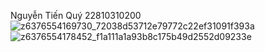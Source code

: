 ﻿Nguyễn Tiến Quý 
22810310200
![z6376554169730_72038d53712e79772c22ef31091f393a](https://github.com/user-attachments/assets/6136eb76-6207-4557-bce6-41486e239b72)
![z6376554178452_f1a111a1a93b8c175b49d2552d09233e](https://github.com/user-attachments/assets/4d4df1ed-ea4f-43d6-8eea-2fcabeaecc63)
